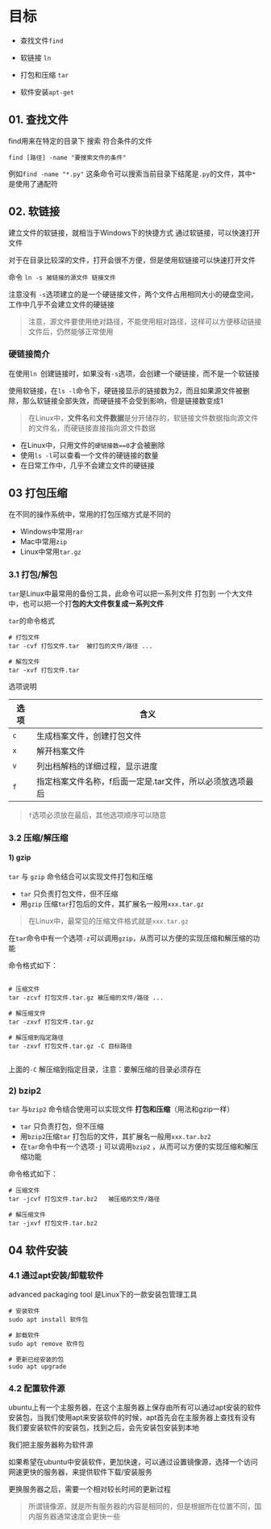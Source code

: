 # 目标
+ 查找文件`find`

+ 软链接 `ln`

+ 打包和压缩 `tar`

+ 软件安装`apt-get`

## 01. 查找文件

find用来在特定的目录下 搜索 符合条件的文件

`find [路径] -name "要搜索文件的条件" ` 

例如`find -name "*.py"` 这条命令可以搜索当前目录下结尾是`.py`的文件，其中`*`是使用了通配符

## 02. 软链接

建立文件的软链接，就相当于Windows下的快捷方式
通过软链接，可以快速打开文件

对于在目录比较深的文件，打开会很不方便，但是使用软链接可以快速打开文件

命令 `ln -s 被链接的源文件 链接文件` 

注意没有 `-s`选项建立的是一个硬链接文件，两个文件占用相同大小的硬盘空间，工作中几乎不会建立文件的硬链接

> 注意，源文件要使用绝对路径，不能使用相对路径，这样可以方便移动链接文件后，仍然能够正常使用


### 硬链接简介

在使用`ln `创建链接时，如果没有`-s`选项，会创建一个硬链接，而不是一个软链接

使用软链接，在`ls -l`命令下，硬链接显示的链接数为2，而且如果源文件被删除，那么软链接全部失效，而硬链接不会受到影响，但是链接数变成1

> 在Linux中，**文件名**和**文件数据**是分开储存的，软链接文件数据指向源文件的文件名，而硬链接直接指向源文件数据

+ 在Linux中，只用文件的`硬链接数==0`才会被删除
+ 使用`ls -l`可以查看一个文件的硬链接的数量
+ 在日常工作中，几乎不会建立文件的硬链接

## 03 打包压缩

在不同的操作系统中，常用的打包压缩方式是不同的
+ Windows中常用`rar`
+ Mac中常用`zip`
+ Linux中常用`tar.gz`

### 3.1 打包/解包

`tar`是Linux中最常用的备份工具，此命令可以把一系列文件 打包到 一个大文件中，也可以把一个打**包的大文件恢复成一系列文件** 

`tar`的命令格式

```
# 打包文件
tar -cvf 打包文件.tar  被打包的文件/路径 ...

# 解包文件
tar -xvf 打包文件.tar

```

选项说明

|选项|含义|
|--|--|
|`c`|生成档案文件，创建打包文件|
|`x`|解开档案文件|
|`v`|列出档解档的详细过程，显示进度|
|`f`|指定档案文件名称，f后面一定是.tar文件，所以必须放选项最后|

> `f`选项必须放在最后，其他选项顺序可以随意



### 3.2 压缩/解压缩

#### 1) gzip

`tar` 与 `gzip` 命令结合可以实现文件打包和压缩
+ `tar` 只负责打包文件，但不压缩
+ 用`gzip` 压缩`tar`打包后的文件，其扩展名一般用`xxx.tar.gz`

> 在Linux中，最常见的压缩文件格式就是`xxx.tar.gz`

在`tar`命令中有一个选项`-z`可以调用`gzip`，从而可以方便的实现压缩和解压缩的功能

命令格式如下：
```

# 压缩文件
tar -zcvf 打包文件.tar.gz 被压缩的文件/路径 ...

# 解压缩文件
tar -zxvf 打包文件.tar.gz

# 解压缩到指定路径
tar -zxvf 打包文件.tar.gz -C 目标路径


```

上面的`-C` 解压缩到指定目录，注意：要解压缩的目录必须存在


### 2) bzip2 
`tar` 与`bzip2` 命令结合使用可以实现文件 **打包和压缩**（用法和gzip一样）
+ `tar` 只负责打包，但不压缩
+ 用`bzip2`压缩`tar` 打包后的文件，其扩展名一般用`xxx.tar.bz2`
+ 在`tar`命令中有一个选项`-j` 可以调用`bzip2` ，从而可以方便的实现压缩和解压缩功能

命令格式如下：
```
# 压缩文件
tar -jcvf 打包文件.tar.bz2   被压缩的文件/路径

# 解压缩文件
tar -jxvf 打包文件.tar.bz2

```

## 04 软件安装

### 4.1 通过apt安装/卸载软件

advanced packaging tool 是Linux下的一款安装包管理工具
```
# 安装软件
sudo apt install 软件包

# 卸载软件
sudo apt remove 软件包

# 更新已经安装的包
sudo apt upgrade 

```

### 4.2 配置软件源

ubuntu上有一个主服务器，在这个主服务器上保存由所有可以通过apt安装的软件安装包，当我们使用apt来安装软件的时候，apt首先会在主服务器上查找有没有我们要安装软件的安装包，找到之后，会先安装包安装到本地

我们把主服务器称为软件源

如果希望在ubuntu中安装软件，更加快速，可以通过设置镜像源，选择一个访问网速更快的服务器，来提供软件下载/安装服务

更换服务器之后，需要一个相对较长时间的更新过程

> 所谓镜像源，就是所有服务器的内容是相同的，但是根据所在位置不同，国内服务器通常速度会更快一些